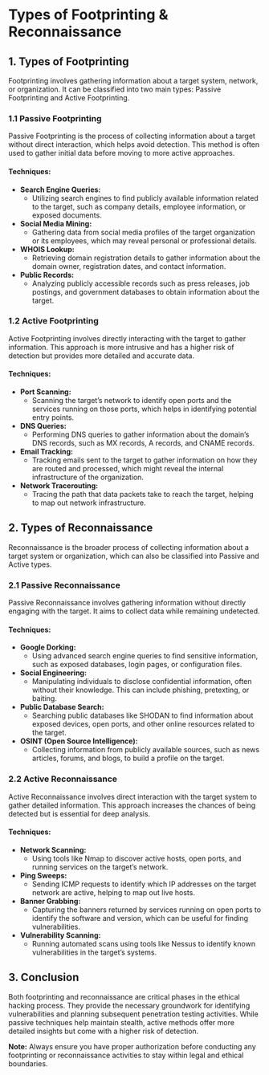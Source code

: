 # Types of Footprinting & Reconnaissance

## 1. **Types of Footprinting**

Footprinting involves gathering information about a target system, network, or organization. It can be classified into two main types: Passive Footprinting and Active Footprinting.

### **1.1 Passive Footprinting**

Passive Footprinting is the process of collecting information about a target without direct interaction, which helps avoid detection. This method is often used to gather initial data before moving to more active approaches.

#### **Techniques:**
- **Search Engine Queries:**
  - Utilizing search engines to find publicly available information related to the target, such as company details, employee information, or exposed documents.
- **Social Media Mining:**
  - Gathering data from social media profiles of the target organization or its employees, which may reveal personal or professional details.
- **WHOIS Lookup:**
  - Retrieving domain registration details to gather information about the domain owner, registration dates, and contact information.
- **Public Records:**
  - Analyzing publicly accessible records such as press releases, job postings, and government databases to obtain information about the target.

### **1.2 Active Footprinting**

Active Footprinting involves directly interacting with the target to gather information. This approach is more intrusive and has a higher risk of detection but provides more detailed and accurate data.

#### **Techniques:**
- **Port Scanning:**
  - Scanning the target’s network to identify open ports and the services running on those ports, which helps in identifying potential entry points.
- **DNS Queries:**
  - Performing DNS queries to gather information about the domain’s DNS records, such as MX records, A records, and CNAME records.
- **Email Tracking:**
  - Tracking emails sent to the target to gather information on how they are routed and processed, which might reveal the internal infrastructure of the organization.
- **Network Tracerouting:**
  - Tracing the path that data packets take to reach the target, helping to map out network infrastructure.

## 2. **Types of Reconnaissance**

Reconnaissance is the broader process of collecting information about a target system or organization, which can also be classified into Passive and Active types.

### **2.1 Passive Reconnaissance**

Passive Reconnaissance involves gathering information without directly engaging with the target. It aims to collect data while remaining undetected.

#### **Techniques:**
- **Google Dorking:**
  - Using advanced search engine queries to find sensitive information, such as exposed databases, login pages, or configuration files.
- **Social Engineering:**
  - Manipulating individuals to disclose confidential information, often without their knowledge. This can include phishing, pretexting, or baiting.
- **Public Database Search:**
  - Searching public databases like SHODAN to find information about exposed devices, open ports, and other online resources related to the target.
- **OSINT (Open Source Intelligence):**
  - Collecting information from publicly available sources, such as news articles, forums, and blogs, to build a profile on the target.

### **2.2 Active Reconnaissance**

Active Reconnaissance involves direct interaction with the target system to gather detailed information. This approach increases the chances of being detected but is essential for deep analysis.

#### **Techniques:**
- **Network Scanning:**
  - Using tools like Nmap to discover active hosts, open ports, and running services on the target’s network.
- **Ping Sweeps:**
  - Sending ICMP requests to identify which IP addresses on the target network are active, helping to map out live hosts.
- **Banner Grabbing:**
  - Capturing the banners returned by services running on open ports to identify the software and version, which can be useful for finding vulnerabilities.
- **Vulnerability Scanning:**
  - Running automated scans using tools like Nessus to identify known vulnerabilities in the target’s systems.

## 3. **Conclusion**

Both footprinting and reconnaissance are critical phases in the ethical hacking process. They provide the necessary groundwork for identifying vulnerabilities and planning subsequent penetration testing activities. While passive techniques help maintain stealth, active methods offer more detailed insights but come with a higher risk of detection.

**Note:** Always ensure you have proper authorization before conducting any footprinting or reconnaissance activities to stay within legal and ethical boundaries.
